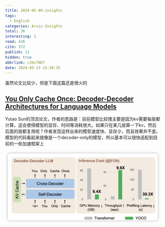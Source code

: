 ```yaml
---
title: 2024-05-09-insights
tags:
  - English
categories: Arxiv-Insights
total: 36
interesting: 1
read: 436
cite: 372
publish: 11
hidden: true
abbrlink: c34c70b7
date: 2024-05-13 15:20:35
---
```




虽然论文比较少，但是下面这篇还是很火的

## [You Only Cache Once: Decoder-Decoder Architectures for Language Models](https://arxiv.org/pdf/2405.05254)

Yutao Sun的顶流论文，作者的思路是：目前模型比较慢主要是因为kv需要每层都计算，这会使得模型的显存、时间等消耗很大。如果只在某几层算一下kv，然后后面的层都复用呢？作者发现这样出来的模型速度快、显存少，而且效果并不差。模型的代码看起来就像是一个decoder-only的模型，所以基本可以很快适配到目前的一些加速框架上

<img src="../../files/images/arxiv-insights/2024-05-06-05-10/decoder-decoder.png">


